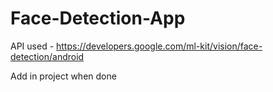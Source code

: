 # Face-Detection-App

API used - https://developers.google.com/ml-kit/vision/face-detection/android

Add in project when done
